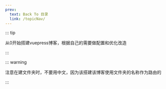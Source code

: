 ```yaml
---
prev:
  text: Back To 目录
  link: /topicNav/
---
```




::: tip 

从0开始搭建vuepress博客，根据自己的需要做配置和优化改造

:::



::: warning

注意在建文件夹时，不要用中文，因为该搭建该博客使用文件夹的名称作为路由的

:::



